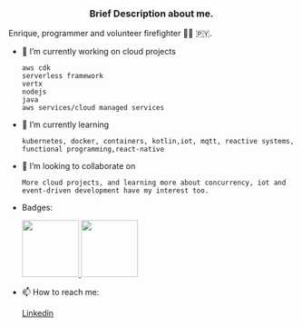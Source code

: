 ###  <p align="center">Brief Description about me.</p>

  Enrique, programmer and volunteer firefighter 👨‍🚒 🇵🇾.
  
- 🔭 I’m currently working on cloud projects
    
      aws cdk
      serverless framework
      vertx
      nodejs
      java
      aws services/cloud managed services
      
- 🌱 I’m currently learning 

      kubernetes, docker, containers, kotlin,iot, mqtt, reactive systems, functional programming,react-native
   
- 👯 I’m looking to collaborate on

      More cloud projects, and learning more about concurrency, iot and event-driven development have my interest too.

- Badges:

  <a href="https://www.credly.com/badges/80cc7752-3bef-41b0-90c9-a79ad19bde9a"><span>
  <img src="https://images.credly.com/size/340x340/images/b9feab85-1a43-4f6c-99a5-631b88d5461b/image.png" width="100">
  </span></a>
  <a href="https://www.credly.com/badges/8c48b9da-e30a-4b82-9f73-7a28fd2ed766"><span>
  <img src="https://images.credly.com/size/340x340/images/4bc21d8b-4afe-4fbd-9a90-a9de8bf7b240/AWS-SolArchitect-Associate-2020.png" width="100">
  </span></a>
  
- 📫 How to reach me:  
    
     [Linkedin](https://www.linkedin.com/in/kiquetal)

